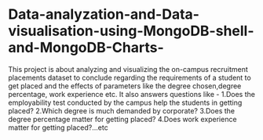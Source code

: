 # Data-analyzation-and-Data-visualisation-using-MongoDB-shell-and-MongoDB-Charts-
This project is about analyzing and visualizing the on-campus recruitment placements dataset to conclude regarding the requirements of a student to get placed and the effects of parameters like the degree chosen,degree percentage, work experience etc.
It also answers questions like -
1.Does the employability test conducted by the campus help the students in getting placed?
2.Which degree is much demanded by corporate?
3.Does the degree percentage matter for getting placed?
4.Does work experience matter for getting placed?...etc

